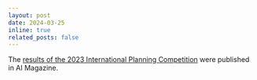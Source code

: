 ```yaml
---
layout: post
date: 2024-03-25
inline: true
related_posts: false
---
```


The [results of the 2023 International Planning Competition](https://onlinelibrary.wiley.com/doi/10.1002/aaai.12169) were published in AI Magazine.